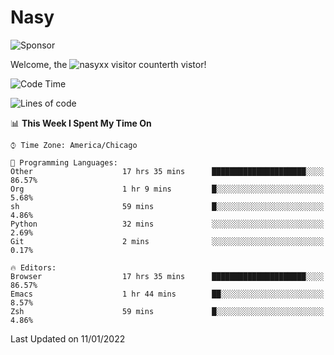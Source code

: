 # Nasy

<!--
<p align="center">
<img height="200" src="https://github-readme-stats.vercel.app/api?username=nasyxx&count_private=true&show_icons=true&theme=dracula&include_all_commits=true"/>
<img height="200" src="https://github-readme-stats.vercel.app/api/top-langs/?username=nasyxx&theme=dracula&hide=html,jupyter+notebook&count_private=true&show_icons=true"/>
</p>

  
----------------
-->

![Sponsor](https://img.shields.io/static/v1.svg?label=Sponsor&message=%E2%9D%A4&logo=GitHub&style=flat&color=pink)
 
Welcome, the ![nasyxx visitor counter](https://count.getloli.com/get/@nasyxx?theme=rule34)th vistor!
 
<!--START_SECTION:waka-->
![Code Time](http://img.shields.io/badge/Code%20Time-1%2C708%20hrs%2059%20mins-blue)

![Lines of code](https://img.shields.io/badge/From%20Hello%20World%20I%27ve%20Written-5%20Million%20lines%20of%20code-blue)

📊 **This Week I Spent My Time On** 

```text
⌚︎ Time Zone: America/Chicago

💬 Programming Languages: 
Other                    17 hrs 35 mins      █████████████████████░░░░   86.57% 
Org                      1 hr 9 mins         █░░░░░░░░░░░░░░░░░░░░░░░░   5.68% 
sh                       59 mins             █░░░░░░░░░░░░░░░░░░░░░░░░   4.86% 
Python                   32 mins             ░░░░░░░░░░░░░░░░░░░░░░░░░   2.69% 
Git                      2 mins              ░░░░░░░░░░░░░░░░░░░░░░░░░   0.17%

🔥 Editors: 
Browser                  17 hrs 35 mins      █████████████████████░░░░   86.57% 
Emacs                    1 hr 44 mins        ██░░░░░░░░░░░░░░░░░░░░░░░   8.57% 
Zsh                      59 mins             █░░░░░░░░░░░░░░░░░░░░░░░░   4.86%

```


 Last Updated on 11/01/2022
<!--END_SECTION:waka-->

<!-- ![visitors](https://visitor-badge.laobi.icu/badge?page_id=nasyxx.nasyxx) -->
